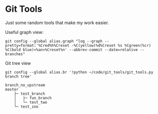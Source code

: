 # Git Tools
Just some random tools that make my work easier.


Useful graph view:
```
git config --global alias.graph "log --graph --pretty=format:'%Cred%h%Creset -%C(yellow)%d%Creset %s %Cgreen(%cr) %C(bold blue)<%an>%Creset%n' --abbrev-commit --date=relative --branches"
```

Git tree view
```
git config --global alias.br '!python ~/code/git_tools/git_tools.py branch tree'
```

    branch_no_upstream
    master
        ├─ test_branch
        │   ├─ fun_branch
        │   └─ test_two
        └─ test_zoo